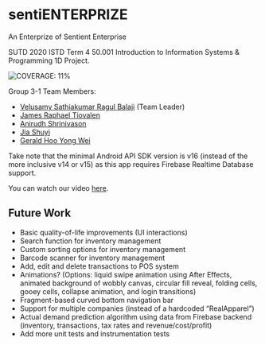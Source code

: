 # sentiENTERPRIZE
An Enterprize of Sentient Enterprise

SUTD 2020 ISTD Term 4 50.001 Introduction to Information Systems & Programming 1D Project.

![COVERAGE: 11%](https://img.shields.io/badge/coverage-11%25-red?style=for-the-badge)

Group 3-1 Team Members:

- [Velusamy Sathiakumar Ragul Balaji](https://github.com/ragulbalaji) (Team Leader)
- [James Raphael Tiovalen](https://github.com/jamestiotio)
- [Anirudh Shrinivason](https://github.com/Anirudh181001)
- [Jia Shuyi](https://github.com/shuyijia)
- [Gerald Hoo Yong Wei](https://github.com/geraldhyw)

Take note that the minimal Android API SDK version is v16 (instead of the more inclusive v14 or v15) as this app requires Firebase Realtime Database support.

You can watch our video [here](https://youtu.be/jfxNiFLitZU).

## Future Work

- Basic quality-of-life improvements (UI interactions)
- Search function for inventory management
- Custom sorting options for inventory management
- Barcode scanner for inventory management
- Add, edit and delete transactions to POS system
- Animations? (Options: liquid swipe animation using After Effects, animated background of wobbly canvas, circular fill reveal, folding cells, gooey cells, collapse animation, and login transitions)
- Fragment-based curved bottom navigation bar
- Support for multiple companies (instead of a hardcoded “RealApparel”)
- Actual demand prediction algorithm using data from Firebase backend (inventory, transactions, tax rates and revenue/cost/profit)
- Add more unit tests and instrumentation tests
